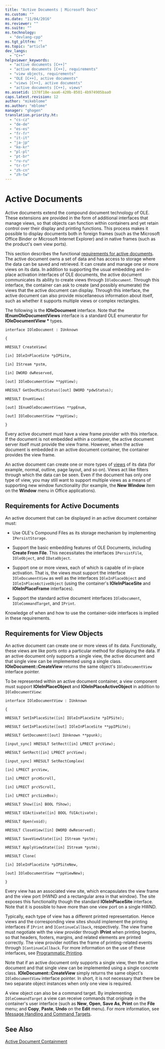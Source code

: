```yaml
---
title: "Active Documents | Microsoft Docs"
ms.custom: ""
ms.date: "11/04/2016"
ms.reviewer: ""
ms.suite: ""
ms.technology: 
  - "devlang-cpp"
ms.tgt_pltfrm: ""
ms.topic: "article"
dev_langs: 
  - "C++"
helpviewer_keywords: 
  - "active documents [C++]"
  - "active documents [C++], requirements"
  - "view objects, requirements"
  - "OLE [C++], active documents"
  - "views [C++], active documents"
  - "active documents [C++], views"
ms.assetid: 1378f18e-aaa6-420b-8501-4b974905baa0
caps.latest.revision: 12
author: "mikeblome"
ms.author: "mblome"
manager: "ghogen"
translation.priority.ht: 
  - "cs-cz"
  - "de-de"
  - "es-es"
  - "fr-fr"
  - "it-it"
  - "ja-jp"
  - "ko-kr"
  - "pl-pl"
  - "pt-br"
  - "ru-ru"
  - "tr-tr"
  - "zh-cn"
  - "zh-tw"
---
```

# Active Documents
Active documents extend the compound document technology of OLE. These extensions are provided in the form of additional interfaces that manage views, so that objects can function within containers and yet retain control over their display and printing functions. This process makes it possible to display documents both in foreign frames (such as the Microsoft Office Binder or Microsoft Internet Explorer) and in native frames (such as the product's own view ports).  
  
 This section describes the functional [requirements for active documents](#requirements_for_active_documents). The active document owns a set of data and has access to storage where the data can be saved and retrieved. It can create and manage one or more views on its data. In addition to supporting the usual embedding and in-place activation interfaces of OLE documents, the active document communicates its ability to create views through `IOleDocument`. Through this interface, the container can ask to create (and possibly enumerate) the views that the active document can display. Through this interface, the active document can also provide miscellaneous information about itself, such as whether it supports multiple views or complex rectangles.  
  
 The following is the **IOleDocument** interface. Note that the **IEnumOleDocumentViews** interface is a standard OLE enumerator for **IOleDocumentView \*** types.  
  
 `interface IOleDocument : IUnknown`  
  
 `{`  
  
 `HRESULT CreateView(`  
  
 `[in] IOleInPlaceSite *pIPSite,`  
  
 `[in] IStream *pstm,`  
  
 `[in] DWORD dwReserved,`  
  
 `[out] IOleDocumentView **ppView);`  
  
 `HRESULT GetDocMiscStatus([out] DWORD *pdwStatus);`  
  
 `HRESULT EnumViews(`  
  
 `[out] IEnumOleDocumentViews **ppEnum,`  
  
 `[out] IOleDocumentView **ppView);`  
  
 `}`  
  
 Every active document must have a view frame provider with this interface. If the document is not embedded within a container, the active document server itself must provide the view frame. However, when the active document is embedded in an active document container, the container provides the view frame.  
  
 An active document can create one or more types of [views](#requirements_for_view_objects) of its data (for example, normal, outline, page layout, and so on). Views act like filters through which the data can be seen. Even if the document has only one type of view, you may still want to support multiple views as a means of supporting new window functionality (for example, the **New Window** item on the **Window** menu in Office applications).  
  
##  <a name="requirements_for_active_documents"></a> Requirements for Active Documents  
 An active document that can be displayed in an active document container must:  
  
-   Use OLE's Compound Files as its storage mechanism by implementing `IPersistStorage`.  
  
-   Support the basic embedding features of OLE Documents, including **Create From File**. This necessitates the interfaces `IPersistFile`, `IOleObject`, and `IDataObject`.  
  
-   Support one or more views, each of which is capable of in-place activation. That is, the views must support the interface `IOleDocumentView` as well as the interfaces `IOleInPlaceObject` and `IOleInPlaceActiveObject` (using the container's **IOleInPlaceSite** and **IOleInPlaceFrame** interfaces).  
  
-   Support the standard active document interfaces `IOleDocument`, `IOleCommandTarget`, and `IPrint`.  
  
 Knowledge of when and how to use the container-side interfaces is implied in these requirements.  
  
##  <a name="requirements_for_view_objects"></a> Requirements for View Objects  
 An active document can create one or more views of its data. Functionally, these views are like ports onto a particular method for displaying the data. If an active document only supports a single view, the active document and that single view can be implemented using a single class. **IOleDocument::CreateView** returns the same object's `IOleDocumentView` interface pointer.  
  
 To be represented within an active document container, a view component must support **IOleInPlaceObject** and **IOleInPlaceActiveObject** in addition to `IOleDocumentView`:  
  
 `interface IOleDocumentView : IUnknown`  
  
 `{`  
  
 `HRESULT SetInPlaceSite([in] IOleInPlaceSite *pIPSite);`  
  
 `HRESULT GetInPlaceSite([out] IOleInPlaceSite **ppIPSite);`  
  
 `HRESULT GetDocument([out] IUnknown **ppunk);`  
  
 `[input_sync] HRESULT SetRect([in] LPRECT prcView);`  
  
 `HRESULT GetRect([in] LPRECT prcView);`  
  
 `[input_sync] HRESULT SetRectComplex(`  
  
 `[in] LPRECT prcView,`  
  
 `[in] LPRECT prcHScroll,`  
  
 `[in] LPRECT prcVScroll,`  
  
 `[in] LPRECT prcSizeBox);`  
  
 `HRESULT Show([in] BOOL fShow);`  
  
 `HRESULT UIActivate([in] BOOL fUIActivate);`  
  
 `HRESULT Open(void);`  
  
 `HRESULT CloseView([in] DWORD dwReserved);`  
  
 `HRESULT SaveViewState([in] IStream *pstm);`  
  
 `HRESULT ApplyViewState([in] IStream *pstm);`  
  
 `HRESULT Clone(`  
  
 `[in] IOleInPlaceSite *pIPSiteNew,`  
  
 `[out] IOleDocumentView **ppViewNew);`  
  
 `}`  
  
 Every view has an associated view site, which encapsulates the view frame and the view port (HWND and a rectangular area in that window). The site exposes this functionality though the standard **IOleInPlaceSite** interface. Note that it is possible to have more than one view port on a single HWND.  
  
 Typically, each type of view has a different printed representation. Hence views and the corresponding view sites should implement the printing interfaces if `IPrint` and `IContinueCallback`, respectively. The view frame must negotiate with the view provider through **IPrint** when printing begins, so that headers, footers, margins, and related elements are printed correctly. The view provider notifies the frame of printing-related events through `IContinueCallback`. For more information on the use of these interfaces, see [Programmatic Printing](../mfc/programmatic-printing.md).  
  
 Note that if an active document only supports a single view, then the active document and that single view can be implemented using a single concrete class. **IOleDocument::CreateView** simply returns the same object's `IOleDocumentView` interface pointer. In short, it is not necessary that there be two separate object instances when only one view is required.  
  
 A view object can also be a command target. By implementing `IOleCommandTarget` a view can receive commands that originate in the container's user interface (such as **New**, **Open**, **Save As**, **Print** on the **File** menu; and **Copy**, **Paste**, **Undo** on the **Edit** menu). For more information, see [Message Handling and Command Targets](../mfc/message-handling-and-command-targets.md).  
  
## See Also  
 [Active Document Containment](../mfc/active-document-containment.md)

